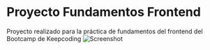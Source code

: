 # Proyecto Fundamentos Frontend

Proyecto realizado para la práctica de fundamentos del frontend del Bootcamp de Keepcoding
![Screenshot](area.jpg)

